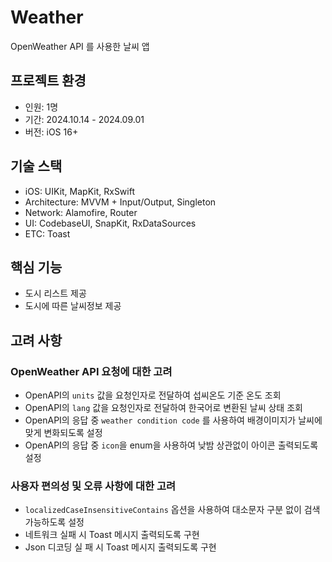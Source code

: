 # Weather
OpenWeather API 를 사용한 날씨 앱

## 프로젝트 환경
- 인원: 1명
- 기간: 2024.10.14 - 2024.09.01
- 버전: iOS 16+

## 기술 스택
- iOS: UIKit, MapKit, RxSwift
- Architecture: MVVM + Input/Output, Singleton
- Network: Alamofire, Router
- UI: CodebaseUI, SnapKit, RxDataSources
- ETC: Toast

## 핵심 기능
- 도시 리스트 제공
- 도시에 따른 날씨정보 제공
  
## 고려 사항
### OpenWeather API 요청에 대한 고려
- OpenAPI의 `units` 값을 요청인자로 전달하여 섭씨온도 기준 온도 조회
- OpenAPI의 `lang` 값을 요청인자로 전달하여 한국어로 변환된 날씨 상태 조회
- OpenAPI의 응답 중 `weather condition code` 를 사용하여 배경이미지가 날씨에 맞게 변화되도록 설정
- OpenAPI의 응답 중 `icon`을 enum을 사용하여 낮밤 상관없이 아이콘 출력되도록 설정
  
### 사용자 편의성 및 오류 사항에 대한 고려
- `localizedCaseInsensitiveContains` 옵션을 사용하여 대소문자 구분 없이 검색 가능하도록 설정
- 네트워크 실패 시 Toast 메시지 출력되도록 구현
- Json 디코딩 실 패 시 Toast 메시지 출력되도록 구현
